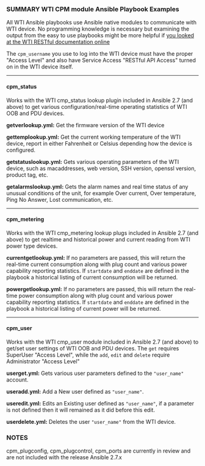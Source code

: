 ### SUMMARY WTI CPM module Ansible Playbook Examples

All WTI Ansible playbooks use Ansible native modules to communicate with WTI device. No programming knowledge is necessary but examining the output  from the easy to use playbooks might be more helpful if [you looked at the WTI RESTful documentation online](https://ftp.wti.com/pub/TechSupport/Restful_WTI/current/api/api.html "WTI RESTful API Documentation Page")

The `cpm_username` you use to log into the WTI device must have the proper "Access Level" and also have Service Access "RESTful API Access" turned on in the WTI device itself.
***

#### cpm_status
Works with the WTI cmp_status lookup plugin included in Ansible 2.7 (and above) to get various configuration/real-time operating statistics of WTI OOB and PDU devices.


**getverlookup.yml:** Get the firmware version of the WTI device

**gettemplookup.yml:** Get the current working temperature of the WTI device, report in either Fahrenheit or Celsius depending how the device is configured.

**getstatuslookup.yml:** Gets various operating parameters of the WTI device, such as macaddresses, web version, SSH version, openssl version, product tag, etc.

**getalarmslookup.yml:** Gets the alarm names and real time status of any unusual conditions of the unit, for example Over current, Over temperature, Ping No Answer, Lost communication, etc.
***
#### cpm_metering
Works with the WTI cmp_metering lookup plugs included in Ansible 2.7 (and above) to get realtime and historical power and current reading from WTI power type devices.

**currentgetlookup.yml:** If no parameters are passed, this will return the real-time current consumption along with plug count and various power capability reporting statistics. If `startdate` and `enddate` are defined in the playbook a historical listing of current consumption will be returned.

**powergetlookup.yml:** If no parameters are passed, this will return the real-time power consumption along with plug count and various power capability reporting statistics. If `startdate` and `enddate` are defined in the playbook a historical listing of current power will be returned.
***
#### cpm_user
Works with the WTI cmp_user module included in Ansible 2.7 (and above) to get/set user settings of WTI OOB and PDU devices. The `get` requires SuperUser "Access Level", while the `add`, `edit` and `delete` require Administrator "Access Level"

**userget.yml:** Gets various user parameters defined to the `"user_name"`  account.

**useradd.yml:** Add a New user defined as `"user_name"`.

**useredit.yml:** Edits an Existing user defined as `"user_name"`, if a parameter is not defined then it will remained as it did before this edit.

**userdelete.yml:** Deletes the user `"user_name"` from the WTI device.

### NOTES
cpm_plugconfig, cpm_plugcontrol, cpm_ports are currently in review and are not included with the release Ansible 2.7.x


